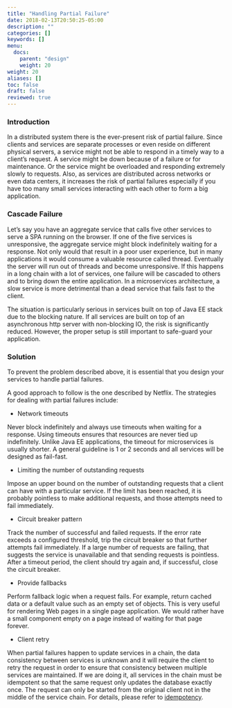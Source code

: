 ```yaml
---
title: "Handling Partial Failure"
date: 2018-02-13T20:50:25-05:00
description: ""
categories: []
keywords: []
menu:
  docs:
    parent: "design"
    weight: 20
weight: 20
aliases: []
toc: false
draft: false
reviewed: true
---
```



### Introduction

In a distributed system there is the ever-present risk of partial failure. Since clients and services are separate processes or even reside on different physical servers, a service might not be able to respond in a timely way to a client’s request. A service might be down because of a failure or for maintenance. Or the service might be overloaded and responding extremely slowly to requests. Also, as services are distributed across networks or even data centers, it increases the risk of partial failures especially if you have too many small services interacting with each other to form a big application.

### Cascade Failure

Let’s say you have an aggregate service that calls five other services to serve a SPA running on the browser. If one of the five services is unresponsive, the aggregate service might block indefinitely waiting for a response. Not only would that result in a poor user experience, but in many applications it would consume a valuable resource called thread. Eventually the server will run out of threads and become unresponsive. If this happens in a long chain with a lot of services, one failure will be cascaded to others and to bring down the entire application. In a microservices architecture, a slow service is more detrimental than a dead service that fails fast to the client.

The situation is particularly serious in services built on top of Java EE stack due to the blocking nature. If all services are built on top of an asynchronous http server with non-blocking IO, the risk is significantly reduced. However, the proper setup is still important to safe-guard your application.

### Solution

To prevent the problem described above, it is essential that you design your services to handle partial 
failures.

A good approach to follow is the one described by Netflix. The strategies for dealing with partial 
failures include:

- Network timeouts 

Never block indefinitely and always use timeouts when waiting for a response. Using timeouts ensures that resources are never tied up indefinitely. Unlike Java EE applications, the timeout for microservices is usually shorter. A general guideline is 1 or 2 seconds and all services will be designed as fail-fast.

- Limiting the number of outstanding requests 

Impose an upper bound on the number of outstanding requests that a client can have with a particular 
service. If the limit has been reached, it is probably pointless to make additional requests, and those 
attempts need to fail immediately.

- Circuit breaker pattern 

Track the number of successful and failed requests. If the error rate exceeds a configured threshold, 
trip the circuit breaker so that further attempts fail immediately. If a large number of requests are 
failing, that suggests the service is unavailable and that sending requests is pointless. After a 
timeout period, the client should try again and, if successful, close the circuit breaker.

- Provide fallbacks 

Perform fallback logic when a request fails. For example, return cached data or a default value such as an empty set of objects. This is very useful for rendering Web pages in a single page application. We would rather have a small component empty on a page instead of waiting for that page forever.

- Client retry

When partial failures happen to update services in a chain, the data consistency between services is unknown and it will require the client to retry the request in order to ensure that consistency between multiple services are maintained. If we are doing it, all services in the chain must be idempotent so that the same request only updates the database exactly once. The request can only be started from the original client not in the middle of the service chain. For details, please refer to [idempotency][]. 


[idempotency]: /design/idempotency/
